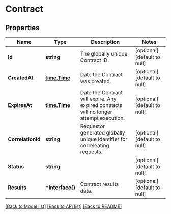 # Contract

## Properties
Name | Type | Description | Notes
------------ | ------------- | ------------- | -------------
**Id** | **string** | The globally unique Contract ID. | [optional] [default to null]
**CreatedAt** | [**time.Time**](time.Time.md) | Date the Contract was created. | [optional] [default to null]
**ExpiresAt** | [**time.Time**](time.Time.md) | Date the Contract will expire. Any expired contracts will no longer attempt execution. | [optional] [default to null]
**CorrelationId** | **string** | Requestor generated globally unique identifier for correleating requests. | [optional] [default to null]
**Status** | **string** |  | [optional] [default to null]
**Results** | [***interface{}**](interface{}.md) | Contract results data. | [optional] [default to null]

[[Back to Model list]](../README.md#documentation-for-models) [[Back to API list]](../README.md#documentation-for-api-endpoints) [[Back to README]](../README.md)



